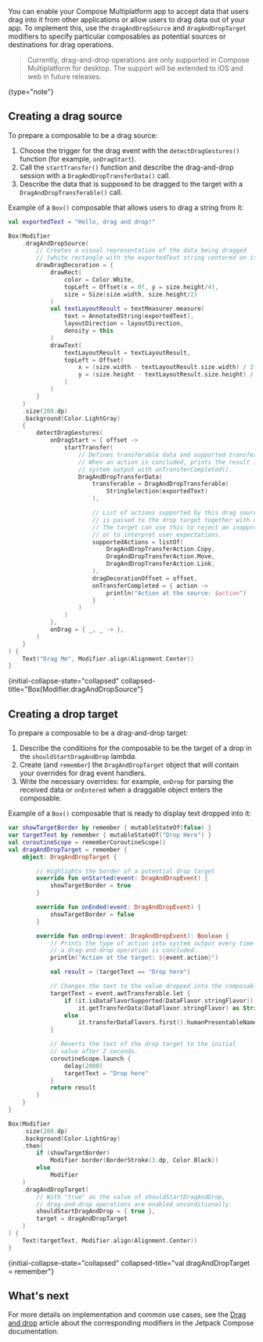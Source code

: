 [//]: # (title: Drag-and-drop operations)

<title label="EAP" annotations="Desktop">Drag-and-drop operations</title>

You can enable your Compose Multiplatform app to accept data that users drag into it from other applications 
or allow users to drag data out of your app.
To implement this, use the `dragAndDropSource` and `dragAndDropTarget` modifiers to specify particular composables
as potential sources or destinations for drag operations.

> Currently, drag-and-drop operations are only supported in Compose Multiplatform for desktop.
> The support will be extended to iOS and web in future releases.
>
{type="note"}

## Creating a drag source

To prepare a composable to be a drag source:
1. Choose the trigger for the drag event with the `detectDragGestures()` function (for example, `onDragStart`).
2. Call the `startTransfer()` function and describe the drag-and-drop session with a `DragAndDropTransferData()` call.
3. Describe the data that is supposed to be dragged to the target with a `DragAndDropTransferable()` call.

Example of a `Box()` composable that allows users to drag a string from it:

```kotlin
val exportedText = "Hello, drag and drop!"

Box(Modifier
    .dragAndDropSource(
        // Creates a visual representation of the data being dragged
        // (white rectangle with the exportedText string centered on it).
        drawDragDecoration = {
            drawRect(
                color = Color.White, 
                topLeft = Offset(x = 0f, y = size.height/4),
                size = Size(size.width, size.height/2)
            )
            val textLayoutResult = textMeasurer.measure(
                text = AnnotatedString(exportedText),
                layoutDirection = layoutDirection,
                density = this
            )
            drawText(
                textLayoutResult = textLayoutResult,
                topLeft = Offset(
                    x = (size.width - textLayoutResult.size.width) / 2,
                    y = (size.height - textLayoutResult.size.height) / 2,
                )
            )
        }
    )
    .size(200.dp)
    .background(Color.LightGray)
    {
        detectDragGestures(
            onDragStart = { offset ->
                startTransfer(
                    // Defines transferable data and supported transfer actions.
                    // When an action is concluded, prints the result into
                    // system output with onTransferCompleted().    
                    DragAndDropTransferData(
                        transferable = DragAndDropTransferable(
                            StringSelection(exportedText)
                        ),

                        // List of actions supported by this drag source. A type of action
                        // is passed to the drop target together with data.
                        // The target can use this to reject an inappropriate drop operation
                        // or to interpret user expectations.
                        supportedActions = listOf(
                            DragAndDropTransferAction.Copy,
                            DragAndDropTransferAction.Move,
                            DragAndDropTransferAction.Link,
                        ),
                        dragDecorationOffset = offset,
                        onTransferCompleted = { action -> 
                            println("Action at the source: $action")
                        }
                    )
                )
            },
            onDrag = { _, _ -> },
        )
    }
) {
    Text("Drag Me", Modifier.align(Alignment.Center))
}
```
{initial-collapse-state="collapsed"  collapsed-title="Box(Modifier.dragAndDropSource"}

## Creating a drop target

To prepare a composable to be a drag-and-drop target:

1. Describe the conditions for the composable to be the target of a drop in the `shouldStartDragAndDrop` lambda.
2. Create (and `remember`) the `DragAndDropTarget` object that will contain your overrides for drag event handlers.
3. Write the necessary overrides: for example, `onDrop` for parsing the received data or `onEntered` when a draggable
   object enters the composable.

Example of a `Box()` composable that is ready to display text dropped into it:

```kotlin
var showTargetBorder by remember { mutableStateOf(false) }
var targetText by remember { mutableStateOf("Drop Here") }
val coroutineScope = rememberCoroutineScope()
val dragAndDropTarget = remember {
    object: DragAndDropTarget {

        // Highlights the border of a potential drop target
        override fun onStarted(event: DragAndDropEvent) {
            showTargetBorder = true
        }

        override fun onEnded(event: DragAndDropEvent) {
            showTargetBorder = false
        }

        override fun onDrop(event: DragAndDropEvent): Boolean {
            // Prints the type of action into system output every time
            // a drag-and-drop operation is concluded.
            println("Action at the target: ${event.action}")

            val result = (targetText == "Drop here")

            // Changes the text to the value dropped into the composable.
            targetText = event.awtTransferable.let {
                if (it.isDataFlavorSupported(DataFlavor.stringFlavor))
                    it.getTransferData(DataFlavor.stringFlavor) as String
                else
                    it.transferDataFlavors.first().humanPresentableName
            }

            // Reverts the text of the drop target to the initial
            // value after 2 seconds.
            coroutineScope.launch {
                delay(2000)
                targetText = "Drop here"
            }
            return result
        }
    }
}

Box(Modifier
    .size(200.dp)
    .background(Color.LightGray)
    .then(
        if (showTargetBorder)
            Modifier.border(BorderStroke(3.dp, Color.Black))
        else
            Modifier
    )
    .dragAndDropTarget(
        // With "true" as the value of shouldStartDragAndDrop,
        // drag-and-drop operations are enabled unconditionally.    
        shouldStartDragAndDrop = { true },
        target = dragAndDropTarget
    )
) {
    Text(targetText, Modifier.align(Alignment.Center))
}
```
{initial-collapse-state="collapsed"  collapsed-title="val dragAndDropTarget = remember"}

## What's next

For more details on implementation and common use cases, see the [Drag and drop](https://developer.android.com/develop/ui/compose/touch-input/user-interactions/drag-and-drop) article about the corresponding modifiers
in the Jetpack Compose documentation.